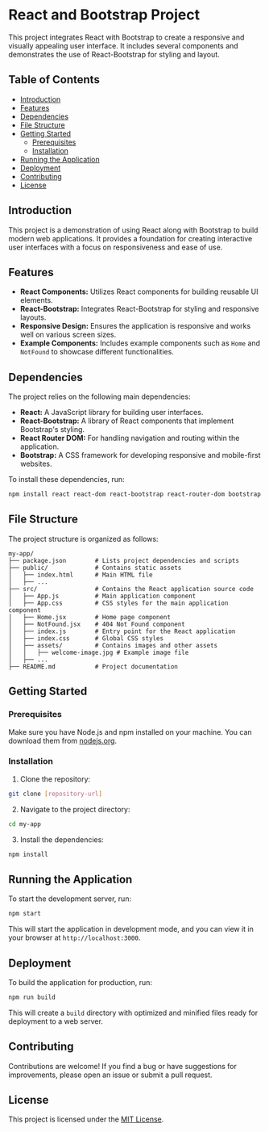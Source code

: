 # React and Bootstrap Project

This project integrates React with Bootstrap to create a responsive and visually appealing user interface. It includes several components and demonstrates the use of React-Bootstrap for styling and layout.

## Table of Contents

- [Introduction](#introduction)
- [Features](#features)
- [Dependencies](#dependencies)
- [File Structure](#file-structure)
- [Getting Started](#getting-started)
  - [Prerequisites](#prerequisites)
  - [Installation](#installation)
- [Running the Application](#running-the-application)
- [Deployment](#deployment)
- [Contributing](#contributing)
- [License](#license)

## Introduction

This project is a demonstration of using React along with Bootstrap to build modern web applications. It provides a foundation for creating interactive user interfaces with a focus on responsiveness and ease of use.

## Features

-   **React Components:** Utilizes React components for building reusable UI elements.
-   **React-Bootstrap:** Integrates React-Bootstrap for styling and responsive layouts.
-   **Responsive Design:** Ensures the application is responsive and works well on various screen sizes.
-   **Example Components:** Includes example components such as `Home` and `NotFound` to showcase different functionalities.

## Dependencies

The project relies on the following main dependencies:

-   **React:** A JavaScript library for building user interfaces.
-   **React-Bootstrap:** A library of React components that implement Bootstrap's styling.
-   **React Router DOM:** For handling navigation and routing within the application.
-   **Bootstrap:** A CSS framework for developing responsive and mobile-first websites.

To install these dependencies, run:

```bash
npm install react react-dom react-bootstrap react-router-dom bootstrap
```

## File Structure

The project structure is organized as follows:

```
my-app/
├── package.json        # Lists project dependencies and scripts
├── public/             # Contains static assets
│   ├── index.html      # Main HTML file
│   ├── ...
├── src/                # Contains the React application source code
│   ├── App.js          # Main application component
│   ├── App.css         # CSS styles for the main application component
│   ├── Home.jsx        # Home page component
│   ├── NotFound.jsx    # 404 Not Found component
│   ├── index.js        # Entry point for the React application
│   ├── index.css       # Global CSS styles
│   ├── assets/         # Contains images and other assets
│   │   ├── welcome-image.jpg # Example image file
│   ├── ...
├── README.md           # Project documentation
```

## Getting Started

### Prerequisites

Make sure you have Node.js and npm installed on your machine. You can download them from [nodejs.org](https://nodejs.org/).

### Installation

1.  Clone the repository:

```bash
git clone [repository-url]
```

2.  Navigate to the project directory:

```bash
cd my-app
```

3.  Install the dependencies:

```bash
npm install
```

## Running the Application

To start the development server, run:

```bash
npm start
```

This will start the application in development mode, and you can view it in your browser at `http://localhost:3000`.

## Deployment

To build the application for production, run:

```bash
npm run build
```

This will create a `build` directory with optimized and minified files ready for deployment to a web server.

## Contributing

Contributions are welcome! If you find a bug or have suggestions for improvements, please open an issue or submit a pull request.

## License

This project is licensed under the [MIT License](LICENSE).
